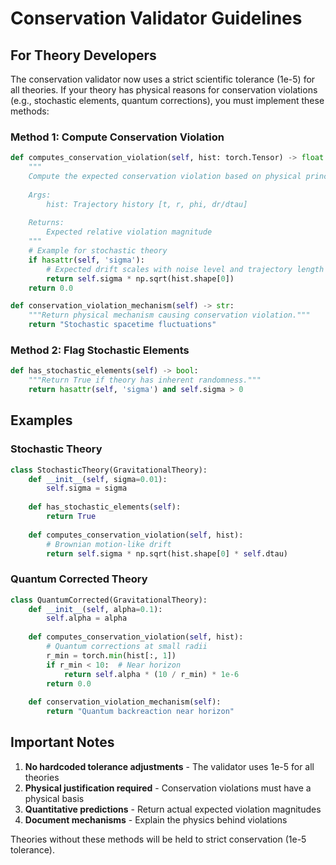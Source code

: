 # Conservation Validator Guidelines

## For Theory Developers

The conservation validator now uses a strict scientific tolerance (1e-5) for all theories. If your theory has physical reasons for conservation violations (e.g., stochastic elements, quantum corrections), you must implement these methods:

### Method 1: Compute Conservation Violation

```python
def computes_conservation_violation(self, hist: torch.Tensor) -> float:
    """
    Compute the expected conservation violation based on physical principles.
    
    Args:
        hist: Trajectory history [t, r, phi, dr/dtau]
        
    Returns:
        Expected relative violation magnitude
    """
    # Example for stochastic theory
    if hasattr(self, 'sigma'):
        # Expected drift scales with noise level and trajectory length
        return self.sigma * np.sqrt(hist.shape[0])
    return 0.0

def conservation_violation_mechanism(self) -> str:
    """Return physical mechanism causing conservation violation."""
    return "Stochastic spacetime fluctuations"
```

### Method 2: Flag Stochastic Elements

```python
def has_stochastic_elements(self) -> bool:
    """Return True if theory has inherent randomness."""
    return hasattr(self, 'sigma') and self.sigma > 0
```

## Examples

### Stochastic Theory
```python
class StochasticTheory(GravitationalTheory):
    def __init__(self, sigma=0.01):
        self.sigma = sigma
        
    def has_stochastic_elements(self):
        return True
        
    def computes_conservation_violation(self, hist):
        # Brownian motion-like drift
        return self.sigma * np.sqrt(hist.shape[0] * self.dtau)
```

### Quantum Corrected Theory
```python
class QuantumCorrected(GravitationalTheory):
    def __init__(self, alpha=0.1):
        self.alpha = alpha
        
    def computes_conservation_violation(self, hist):
        # Quantum corrections at small radii
        r_min = torch.min(hist[:, 1])
        if r_min < 10:  # Near horizon
            return self.alpha * (10 / r_min) * 1e-6
        return 0.0
        
    def conservation_violation_mechanism(self):
        return "Quantum backreaction near horizon"
```

## Important Notes

1. **No hardcoded tolerance adjustments** - The validator uses 1e-5 for all theories
2. **Physical justification required** - Conservation violations must have a physical basis
3. **Quantitative predictions** - Return actual expected violation magnitudes
4. **Document mechanisms** - Explain the physics behind violations

Theories without these methods will be held to strict conservation (1e-5 tolerance). 